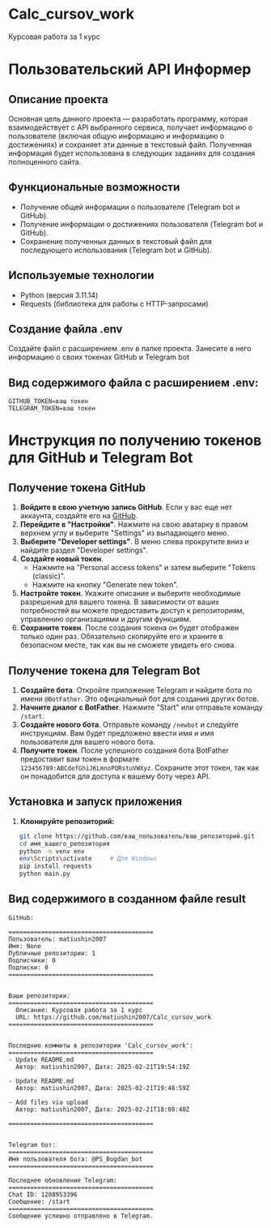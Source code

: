 # Calc_cursov_work
Курсовая работа за 1 курс
# Пользовательский API Информер
## Описание проекта
Основная цель данного проекта — разработать программу, которая взаимодействует с API выбранного сервиса, получает информацию о пользователе (включая общую информацию и информацию о достижениях) и сохраняет эти данные в текстовый файл. Полученная информация будет использована в следующих заданиях для создания полноценного сайта.
## Функциональные возможности
- Получение общей информации о пользователе (Telegram bot и GitHub).
- Получение информации о достижениях пользователя (Telegram bot и GitHub).
- Сохранение полученных данных в текстовый файл для последующего использования (Telegram bot и GitHub).
## Используемые технологии
- Python (версия 3.11.14)
- Requests (библиотека для работы с HTTP-запросами)
## Создание файла .env
Создайте файл с расширением .env в папке проекта.
Занесите в него информацию о своих токенах GitHub и Telegram bot
## Вид содержимого файла с расширением .env:
```
GITHUB_TOKEN=ваш токен
TELEGRAM_TOKEN=ваш токен
```
# Инструкция по получению токенов для GitHub и Telegram Bot
## Получение токена GitHub
1. **Войдите в свою учетную запись GitHub**. Если у вас еще нет аккаунта, создайте его на [GitHub](https://github.com/).
2. **Перейдите в "Настройки"**. Нажмите на свою аватарку в правом верхнем углу и выберите "Settings" из выпадающего меню.
3. **Выберите "Developer settings"**. В меню слева прокрутите вниз и найдите раздел "Developer settings".
4. **Создайте новый токен**. 
   - Нажмите на "Personal access tokens" и затем выберите "Tokens (classic)".
   - Нажмите на кнопку "Generate new token".
5. **Настройте токен**. Укажите описание и выберите необходимые разрешения для вашего токена. В зависимости от ваших потребностей вы можете предоставить доступ к репозиториям, управлению организациями и другим функциям.
6. **Сохраните токен**. После создания токена он будет отображен только один раз. Обязательно скопируйте его и храните в безопасном месте, так как вы не сможете увидеть его снова.

## Получение токена для Telegram Bot
1. **Создайте бота**. Откройте приложение Telegram и найдите бота по имени `@BotFather`. Это официальный бот для создания других ботов.
2. **Начните диалог с BotFather**. Нажмите "Start" или отправьте команду `/start`.
3. **Создайте нового бота**. Отправьте команду `/newbot` и следуйте инструкциям. Вам будет предложено ввести имя и имя пользователя для вашего нового бота.
4. **Получите токен**. После успешного создания бота BotFather предоставит вам токен в формате `123456789:ABCdefGhiJKLmnoPQRstuVWXyz`. Сохраните этот токен, так как он понадобится для доступа к вашему боту через API.

## Установка и запуск приложения
1. **Клонируйте репозиторий:**
```bash
   git clone https://github.com/ваш_пользователь/ваш_репозиторий.git
   cd имя_вашего_репозитория
   python -m venv env
   env\Scripts\activate     # Для Windows
   pip install requests
   python main.py
```
## Вид содержимого в созданном файле result
```
GitHub:

========================================
Пользователь: matiushin2007
Имя: None
Публичные репозитории: 1
Подписчики: 0
Подписки: 0
========================================


Ваши репозитории:
========================================
  Описание: Курсовая работа за 1 курс
  URL: https://github.com/matiushin2007/Calc_cursov_work
========================================


Последние коммиты в репозитории 'Calc_cursov_work':
========================================
- Update README.md
  Автор: matiushin2007, Дата: 2025-02-21T19:54:19Z

- Update README.md
  Автор: matiushin2007, Дата: 2025-02-21T19:48:59Z

- Add files via upload
  Автор: matiushin2007, Дата: 2025-02-21T18:08:40Z

========================================


Telegram бот:
========================================
Имя пользователя бота: @PS_Bogdan_bot
========================================

Последнее обновление Telegram:
========================================
Chat ID: 1208953396
Сообщение: /start
========================================
Сообщение успешно отправлено в Telegram.

```


